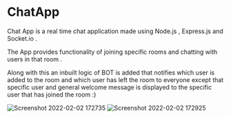 # ChatApp

Chat App is a real time chat application made using Node.js , Express.js and Socket.io . 

The App provides functionality of joining specific rooms and chatting with users in that room .

Along with this an inbuilt logic of BOT is added that notifies which user is added to the room and which user has left the room to everyone except that specific user and general welcome message is displayed to the specific user that has joined the room :)

![Screenshot 2022-02-02 172735](https://user-images.githubusercontent.com/81703477/152149641-facd75b1-5b98-4dbd-8299-b2667c544751.png)
![Screenshot 2022-02-02 172925](https://user-images.githubusercontent.com/81703477/152149652-5a191b44-6c92-42ec-9cee-4796710d8759.png)
